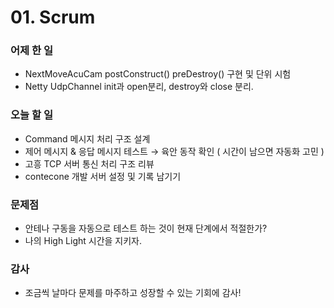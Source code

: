 # 01. Scrum

### 어제 한 일

- NextMoveAcuCam postConstruct() preDestroy() 구현 및 단위 시험
- Netty UdpChannel init과 open분리, destroy와 close 분리.

### 오늘 할 일

- Command 메시지 처리 구조 설계
- 제어 메시지 & 응답 메시지 테스트 → 육안 동작 확인 ( 시간이 남으면 자동화 고민 )
- 고흥 TCP 서버 통신 처리 구조 리뷰
- contecone 개발 서버 설정 및 기록 남기기

### 문제점

- 안테나 구동을 자동으로 테스트 하는 것이 현재 단계에서 적절한가?
- 나의 High Light 시간을 지키자.

### 감사

- 조금씩 날마다 문제를 마주하고 성장할 수 있는 기회에 감사!
